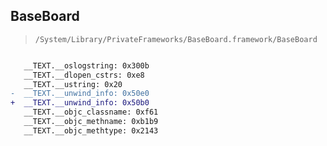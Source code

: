 ## BaseBoard

> `/System/Library/PrivateFrameworks/BaseBoard.framework/BaseBoard`

```diff

   __TEXT.__oslogstring: 0x300b
   __TEXT.__dlopen_cstrs: 0xe8
   __TEXT.__ustring: 0x20
-  __TEXT.__unwind_info: 0x50e0
+  __TEXT.__unwind_info: 0x50b0
   __TEXT.__objc_classname: 0xf61
   __TEXT.__objc_methname: 0xb1b9
   __TEXT.__objc_methtype: 0x2143

```
